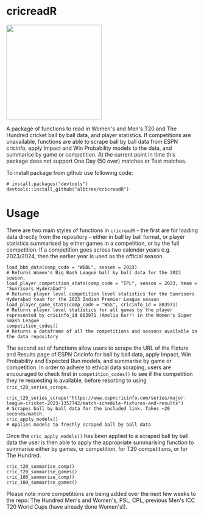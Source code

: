 # cricreadR
<img src="https://github.com/albtree/cricreadR/assets/88771954/74ab4059-3327-4180-8a39-e60ca18fecd3" width="250" height="250">

A package of functions to read in Women's and Men's T20 and The Hundred cricket ball by ball data, and player statistics. If competitions are unavailable, functions are able to scrape ball by ball data from ESPN cricinfo, apply Impact and Win Probability models to the data, and summarise by game or competition. At the current point in time this package does not support One Day (50 over) matches or Test matches.

To install package from github use following code:
```
# install.packages("devtools")
devtools::install_github("albtree/cricreadR")
```

# Usage
There are two main styles of functions in `cricreadR` - the  first are for loading data directly from the repository - either in ball by ball format, or player statistics summarised by either games in a competition, or by the full competition. If a competition goes across two calendar years e.g. 2023/2024, then the earlier year is used as the official season. 
```
load_bbb_data(comp_code = "WBBL", season = 2023) 
# Returns Women's Big Bash League ball by ball data for the 2023 season.
load_player_competition_stats(comp_code = "IPL", season = 2023, team = "Sunrisers Hyderabad") 
# Returns player level competition level statistics for the Sunrisers Hyderabad team for the 2023 Indian Premier League season
load_player_game_stats(comp_code = "WSS", cricinfo_id = 803971) 
# Returns player level statistics for all games by the player represented by cricinfo_id 803971 (Amelia Kerr) in the Women's Super Smash League
competition_codes() 
# Returns a dataframe of all the competitions and seasons available in the data repository
```

The second set of functions allow users to scrape the URL of the Fixture and Results page of ESPN Cricinfo for ball by ball data, apply Impact, Win Probability and Expected Run models, and summarise by game or competition. In order to adhere to ethical data scraping, users are encouraged to check first in `competition_codes()` to see if the competition they're requesting is available, before resorting to using `cric_t20_series_scrape`.
```
cric_t20_series_scrape("https://www.espncricinfo.com/series/major-league-cricket-2023-1357742/match-schedule-fixtures-and-results")
# Scrapes ball by ball data for the included link. Takes ~20 seconds/match.
cric_apply_models()
# Applies models to freshly scraped ball by ball data
```
Once the `cric_apply_models()` has been applied to a scraped ball by ball data the user is then able to apply the appropriate summarising function to summarise either by games, or competition, for T20 competitions, or for The Hundred.
```
cric_t20_summarise_comp()
cric_t20_summarise_games()
cric_100_summarise_comp()
cric_100_summarise_games()
```

Please note more competitions are being added over the next few weeks to the repo: The Hundred Men's and Women's, PSL, CPL, previous Men's ICC T20 World Cups (have already done Women's!).
